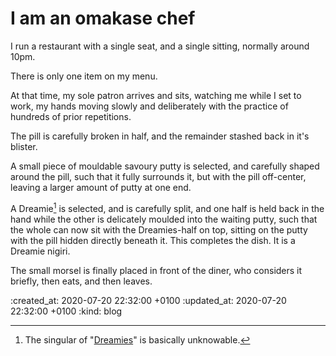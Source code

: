 I am an omakase chef
======

I run a restaurant with a single seat, and a single sitting, normally around 10pm.

There is only one item on my menu.

At that time, my sole patron arrives and sits, watching me while I set to work, my hands moving slowly and deliberately with the practice of hundreds of prior repetitions.

The pill is carefully broken in half, and the remainder stashed back in it's blister.

A small piece of mouldable savoury putty is selected, and carefully shaped around the pill, such that it fully surrounds it, but with the pill off-center, leaving a larger amount of putty at one end.

A Dreamie[^dreamies] is selected, and is carefully split, and one half is held back in the hand while the other is delicately moulded into the waiting putty, such that the whole can now sit with the Dreamies-half on top, sitting on the putty with the pill hidden directly beneath it. This completes the dish. It is a Dreamie nigiri.

The small morsel is finally placed in front of the diner, who considers it briefly, then eats, and then leaves.


[^dreamies]: The singular of "[Dreamies](https://www.dreamiestreats.co.uk/)" is basically unknowable.

:created_at: 2020-07-20 22:32:00 +0100
:updated_at: 2020-07-20 22:32:00 +0100
:kind: blog
